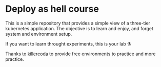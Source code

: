 # Deploy as hell course
This is a simple repository that provides a simple view of a three-tier kubernetes application.
The objective is to learn and enjoy, and forget system and environment setup. 

If you want to learn throught experiments, this is your lab ⚗️


Thanks to [killercoda](https://killercoda.com) to provide free environments to practice and more practice.